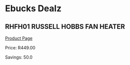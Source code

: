 
# Ebucks Dealz
## RHFH01 RUSSELL HOBBS FAN HEATER
[Product Page](https://www.ebucks.com/web/shop/productSelected.do?prodId=319789685&catId=1157551316)

Price: R449.00

Savings: 50.0


	
